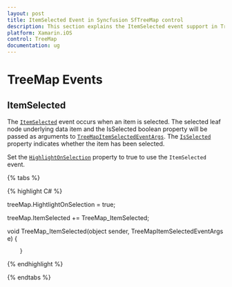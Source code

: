 ```yaml
---
layout: post
title: ItemSelected Event in Syncfusion SfTreeMap control
description: This section explains the ItemSelected event support in TreeMap. 
platform: Xamarin.iOS
control: TreeMap
documentation: ug
---
```


# TreeMap Events

## ItemSelected

The [`ItemSelected`](https://help.syncfusion.com/cr/cref_files/xamarin-ios/Syncfusion.SfTreeMap.iOS~Syncfusion.SfTreeMap.iOS.SFTreeMap~ItemSelected_EV.html) event occurs when an item is selected. The selected leaf node underlying data item and the IsSelected boolean property will be passed as arguments to [`TreeMapItemSelectedEventArgs`](https://help.syncfusion.com/cr/cref_files/xamarin-ios/Syncfusion.SfTreeMap.iOS~Syncfusion.SfTreeMap.iOS.TreeMapItemSelectedEventArgs.html). The [`IsSelected`](https://help.syncfusion.com/cr/cref_files/xamarin-ios/Syncfusion.SfTreeMap.iOS~Syncfusion.SfTreeMap.iOS.TreeMapItemSelectedEventArgs~IsSelected.html) property indicates whether the item has been selected.

Set the [`HighlightOnSelection`](https://help.syncfusion.com/cr/cref_files/xamarin-ios/Syncfusion.SfTreeMap.iOS~Syncfusion.SfTreeMap.iOS.SFTreeMap~HightlightOnSelection.html) property to true to use the `ItemSelected` event.

{% tabs %}

{% highlight C# %}

treeMap.HightlightOnSelection = true;

treeMap.ItemSelected += TreeMap_ItemSelected;

  void TreeMap_ItemSelected(object sender, TreeMapItemSelectedEventArgs e)
        {

        }

{% endhighlight %}

{% endtabs %}
